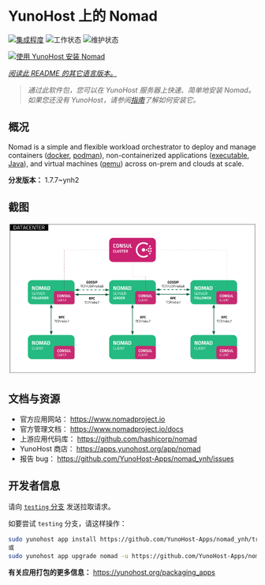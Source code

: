 <!--
注意：此 README 由 <https://github.com/YunoHost/apps/tree/master/tools/readme_generator> 自动生成
请勿手动编辑。
-->

# YunoHost 上的 Nomad

[![集成程度](https://dash.yunohost.org/integration/nomad.svg)](https://dash.yunohost.org/appci/app/nomad) ![工作状态](https://ci-apps.yunohost.org/ci/badges/nomad.status.svg) ![维护状态](https://ci-apps.yunohost.org/ci/badges/nomad.maintain.svg)

[![使用 YunoHost 安装 Nomad](https://install-app.yunohost.org/install-with-yunohost.svg)](https://install-app.yunohost.org/?app=nomad)

*[阅读此 README 的其它语言版本。](./ALL_README.md)*

> *通过此软件包，您可以在 YunoHost 服务器上快速、简单地安装 Nomad。*  
> *如果您还没有 YunoHost，请参阅[指南](https://yunohost.org/install)了解如何安装它。*

## 概况

Nomad is a simple and flexible workload orchestrator to deploy and manage containers ([docker](https://www.nomadproject.io/docs/drivers/docker.html), [podman](https://www.nomadproject.io/docs/drivers/podman)), non-containerized applications ([executable](https://www.nomadproject.io/docs/drivers/exec.html), [Java](https://www.nomadproject.io/docs/drivers/java)), and virtual machines ([qemu](https://www.nomadproject.io/docs/drivers/qemu.html)) across on-prem and clouds at scale.


**分发版本：** 1.7.7~ynh2

## 截图

![Nomad 的截图](./doc/screenshots/assets.png)

## 文档与资源

- 官方应用网站： <https://www.nomadproject.io>
- 官方管理文档： <https://www.nomadproject.io/docs>
- 上游应用代码库： <https://github.com/hashicorp/nomad>
- YunoHost 商店： <https://apps.yunohost.org/app/nomad>
- 报告 bug： <https://github.com/YunoHost-Apps/nomad_ynh/issues>

## 开发者信息

请向 [`testing` 分支](https://github.com/YunoHost-Apps/nomad_ynh/tree/testing) 发送拉取请求。

如要尝试 `testing` 分支，请这样操作：

```bash
sudo yunohost app install https://github.com/YunoHost-Apps/nomad_ynh/tree/testing --debug
或
sudo yunohost app upgrade nomad -u https://github.com/YunoHost-Apps/nomad_ynh/tree/testing --debug
```

**有关应用打包的更多信息：** <https://yunohost.org/packaging_apps>
